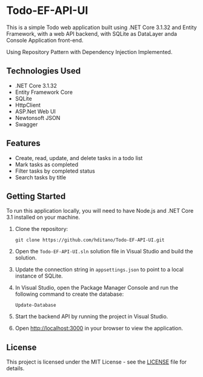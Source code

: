 # Todo-EF-API-UI

This is a simple Todo web application built using .NET Core 3.1.32 and Entity Framework, with a web API backend, with SQLite as DataLayer anda  Console Application front-end.

Using Repository Pattern with Dependency Injection Implemented.

## Technologies Used

-   .NET Core 3.1.32
-   Entity Framework Core
-   SQLite
-   HttpClient
-   ASP.Net Web UI
-   Newtonsoft JSON
-   Swagger


## Features

-   Create, read, update, and delete tasks in a todo list
-   Mark tasks as completed
-   Filter tasks by completed status
-   Search tasks by title

## Getting Started

To run this application locally, you will need to have Node.js and .NET Core 3.1 installed on your machine.

1.  Clone the repository:
    
    `git clone https://github.com/hditano/Todo-EF-API-UI.git`
    
2.  Open the `Todo-EF-API-UI.sln` solution file in Visual Studio and build the solution.
    
3.  Update the connection string in `appsettings.json` to point to a local instance of SQLite.
    
4.  In Visual Studio, open the Package Manager Console and run the following command to create the database:
    
    `Update-Database`
    
5.  Start the backend API by running the project in Visual Studio.
    
6.  Open [http://localhost:3000](http://localhost:3000/) in your browser to view the application.
    

## License

This project is licensed under the MIT License - see the [LICENSE](https://chat.openai.com/c/LICENSE) file for details.
